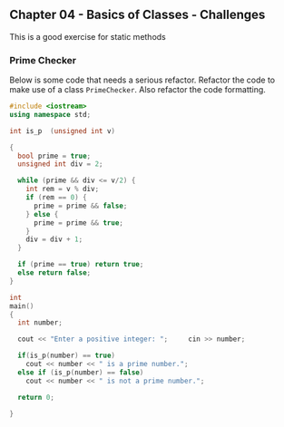 ## Chapter 04 - Basics of Classes - Challenges


This is a good exercise for static methods
### Prime Checker

Below is some code that needs a serious refactor. Refactor the code to make use of a class `PrimeChecker`. Also refactor the code formatting.

```c++
#include <iostream>
using namespace std;

int is_p  (unsigned int v)

{
  bool prime = true;
  unsigned int div = 2;

  while (prime && div <= v/2) {
    int rem = v % div;
    if (rem == 0) {
      prime = prime && false;
    } else {
      prime = prime && true;
    }
    div = div + 1;
  }

  if (prime == true) return true;
  else return false;
}

int
main()
{
  int number;

  cout << "Enter a positive integer: ";     cin >> number;

  if(is_p(number) == true)
    cout << number << " is a prime number.";
  else if (is_p(number) == false)
    cout << number << " is not a prime number.";

  return 0;

}
```